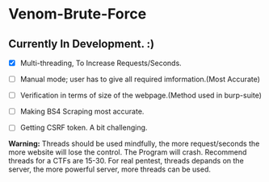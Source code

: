 # Venom-Brute-Force
 
## Currently In Development. :)
- [x] Multi-threading, To Increase Requests/Seconds.
- [ ] Manual mode; user has to give all required imformation.(Most Accurate)
- [ ] Verification in terms of size of the webpage.(Method used in burp-suite)
- [ ] Making BS4 Scraping most accurate.
- [ ] Getting CSRF token. A bit challenging.


**Warning:** Threads should be used mindfully, the more request/seconds the more website will lose the control. The Program will crash. Recommend threads for a CTFs are 15-30. For real pentest, threads depands on the server, the more powerful server, more threads can be used.
